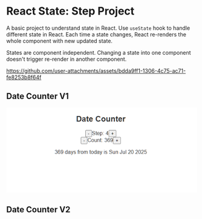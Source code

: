# React State: Step Project

A basic project to understand state in React. Use `useState` hook to handle different state in React. Each time a state changes, React re-renders the whole component with new updated state.

States are component independent. Changing a state into one component doesn't trigger re-render in another component.

<https://github.com/user-attachments/assets/bdda9ff1-1306-4c75-ac71-fe8253b8f64f>

## Date Counter V1

![date counter demo project image](./public/date-counter-v1.png)

## Date Counter V2
